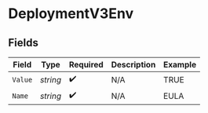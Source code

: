 # DeploymentV3Env


## Fields

| Field              | Type               | Required           | Description        | Example            |
| ------------------ | ------------------ | ------------------ | ------------------ | ------------------ |
| `Value`            | *string*           | :heavy_check_mark: | N/A                | TRUE               |
| `Name`             | *string*           | :heavy_check_mark: | N/A                | EULA               |